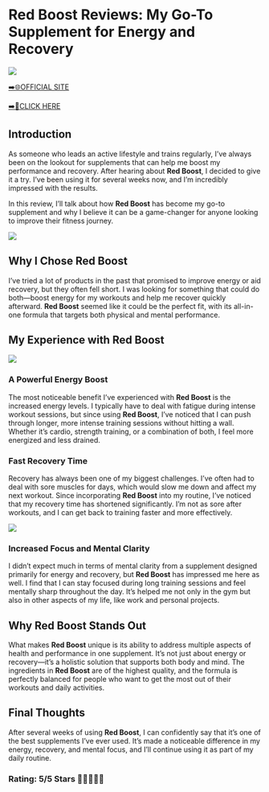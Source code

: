 # **Red Boost Reviews**: My Go-To Supplement for Energy and Recovery

[![](https://static.vecteezy.com/system/resources/thumbnails/019/896/014/small/buy-now-gradient-button-with-cart-symbol-buy-now-illustration-png.png)](https://edetoop.top/lander/sugarpreland-1/redboost.html) 

[➡️🌐OFFICIAL SITE](https://edetoop.top/lander/sugarpreland-1/redboost.html) 

[➡️🔗CLICK HERE](https://edetoop.top/lander/sugarpreland-1/redboost.html) 


## Introduction

As someone who leads an active lifestyle and trains regularly, I’ve always been on the lookout for supplements that can help me boost my performance and recovery. After hearing about **Red Boost**, I decided to give it a try. I’ve been using it for several weeks now, and I’m incredibly impressed with the results.

In this review, I’ll talk about how **Red Boost** has become my go-to supplement and why I believe it can be a game-changer for anyone looking to improve their fitness journey.

[![](https://wallpapers.com/images/hd/red-order-now-button-udg4jcj4arvn8b0n-2.png)](https://edetoop.top/lander/sugarpreland-1/redboost.html)  

## Why I Chose **Red Boost**

I’ve tried a lot of products in the past that promised to improve energy or aid recovery, but they often fell short. I was looking for something that could do both—boost energy for my workouts and help me recover quickly afterward. **Red Boost** seemed like it could be the perfect fit, with its all-in-one formula that targets both physical and mental performance.

## My Experience with **Red Boost**

[![](https://static.vecteezy.com/system/resources/thumbnails/019/896/014/small/buy-now-gradient-button-with-cart-symbol-buy-now-illustration-png.png)](https://edetoop.top/lander/sugarpreland-1/redboost.html)

### A Powerful Energy Boost

The most noticeable benefit I’ve experienced with **Red Boost** is the increased energy levels. I typically have to deal with fatigue during intense workout sessions, but since using **Red Boost**, I’ve noticed that I can push through longer, more intense training sessions without hitting a wall. Whether it’s cardio, strength training, or a combination of both, I feel more energized and less drained.

### Fast Recovery Time

Recovery has always been one of my biggest challenges. I’ve often had to deal with sore muscles for days, which would slow me down and affect my next workout. Since incorporating **Red Boost** into my routine, I’ve noticed that my recovery time has shortened significantly. I’m not as sore after workouts, and I can get back to training faster and more effectively.

[![](https://wallpapers.com/images/hd/red-order-now-button-udg4jcj4arvn8b0n-2.png)](https://edetoop.top/lander/sugarpreland-1/redboost.html)  

### Increased Focus and Mental Clarity

I didn’t expect much in terms of mental clarity from a supplement designed primarily for energy and recovery, but **Red Boost** has impressed me here as well. I find that I can stay focused during long training sessions and feel mentally sharp throughout the day. It’s helped me not only in the gym but also in other aspects of my life, like work and personal projects.

## Why **Red Boost** Stands Out

What makes **Red Boost** unique is its ability to address multiple aspects of health and performance in one supplement. It’s not just about energy or recovery—it’s a holistic solution that supports both body and mind. The ingredients in **Red Boost** are of the highest quality, and the formula is perfectly balanced for people who want to get the most out of their workouts and daily activities.

## Final Thoughts

After several weeks of using **Red Boost**, I can confidently say that it’s one of the best supplements I’ve ever used. It’s made a noticeable difference in my energy, recovery, and mental focus, and I’ll continue using it as part of my daily routine.

### Rating: 5/5 Stars 🌟🌟🌟🌟🌟
